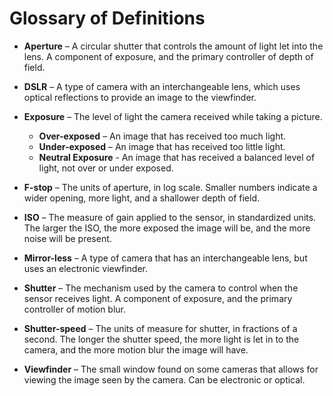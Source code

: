 # Glossary of Definitions

- **Aperture** – A circular shutter that controls the amount of light let into the lens. A component of exposure, and the primary controller of depth of field.

- **DSLR** – A type of camera with an interchangeable lens, which uses optical reflections to provide an image to the viewfinder.

- **Exposure** – The level of light the camera received while taking a picture.
    - **Over-exposed** – An image that has received too much light.
    - **Under-exposed** – An image that has received too little light.
    - **Neutral Exposure** - An image that has received a balanced level of light, not over or under exposed. 

- **F-stop** – The units of aperture, in log scale. Smaller numbers indicate a wider opening, more light, and a shallower depth of field.

- **ISO** – The measure of gain applied to the sensor, in standardized units. The larger the ISO, the more exposed the image will be, and the more noise will be present.

- **Mirror-less** – A type of camera that has an interchangeable lens, but uses an electronic viewfinder.

- **Shutter** – The mechanism used by the camera to control when the sensor receives light. A component of exposure, and the primary controller of motion blur.

- **Shutter-speed** – The units of measure for shutter, in fractions of a second. The longer the shutter speed, the more light is let in to the camera, and the more motion blur the image will have.

- **Viewfinder** – The small window found on some cameras that allows for viewing the image seen by the camera. Can be electronic or optical. 